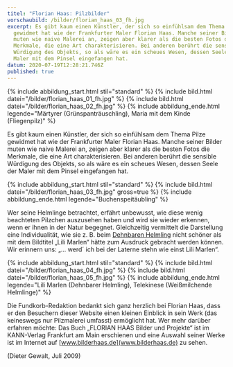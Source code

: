 ```yaml
---
titel: "Florian Haas: Pilzbilder"
vorschaubild: /bilder/florian_haas_03_fh.jpg
excerpt: Es gibt kaum einen Künstler, der sich so einfühlsam dem Thema Pilze
  gewidmet hat wie der Frankfurter Maler Florian Haas. Manche seiner Bilder
  muten wie naive Malerei an, zeigen aber klarer als die besten Fotos die
  Merkmale, die eine Art charakterisieren. Bei anderen berührt die sensible
  Würdigung des Objekts, so als wäre es ein scheues Wesen, dessen Seele der
  Maler mit dem Pinsel eingefangen hat.
datum: 2020-07-19T12:28:21.746Z
published: true
---
```

{% include abbildung_start.html stil="standard" %}
{% include bild.html datei="/bilder/florian_haas_01_fh.jpg" %}
{% include bild.html datei="/bilder/florian_haas_02_fh.jpg" %}
{% include abbildung_ende.html legende="Märtyrer (Grünspanträuschling), Maria mit dem Kinde (Fliegenpilz)" %}

Es gibt kaum einen Künstler, der sich so einfühlsam dem Thema Pilze gewidmet hat wie der Frankfurter Maler Florian Haas. Manche seiner Bilder muten wie naive Malerei an, zeigen aber klarer als die besten Fotos die Merkmale, die eine Art charakterisieren. Bei anderen berührt die sensible Würdigung des Objekts, so als wäre es ein scheues Wesen, dessen Seele der Maler mit dem Pinsel eingefangen hat.

{% include abbildung_start.html stil="standard" %}
{% include bild.html datei="/bilder/florian_haas_03_fh.jpg" gross=true %}
{% include abbildung_ende.html legende="Buchenspeitäubling" %}

Wer seine Helmlinge betrachtet, erfährt unbewusst, wie diese wenig beachteten Pilzchen auszusehen haben und wird sie wieder erkennen, wenn er ihnen in der Natur begegnet. Gleichzeitig vermittelt die Darstellung eine Individualität, wie sie z. B. beim [Dehnbaren Helmling](/pilze/mycena-epipterygia-dehnbarer-helmling) nicht schöner als mit dem Bildtitel „Lili Marlen“ hätte zum Ausdruck gebracht werden können. Wir erinnern uns: „… werd´ ich bei der Laterne stehn wie einst Lili Marlen“.

{% include abbildung_start.html stil="standard" %}
{% include bild.html datei="/bilder/florian_haas_04_fh.jpg" %}
{% include bild.html datei="/bilder/florian_haas_05_fh.jpg" %}
{% include abbildung_ende.html legende="Lili Marlen (Dehnbarer Helmling), Telekinese (Weißmilchende Helmlinge)" %}

Die Fundkorb-Redaktion bedankt sich ganz herzlich bei Florian Haas, dass er den Besuchern dieser Website einen kleinen Einblick in sein Werk (das keineswegs nur Pilzmalerei umfasst) ermöglicht hat. Wer mehr darüber erfahren möchte: Das Buch „FLORIAN HAAS Bilder und Projekte“ ist im KANN-Verlag Frankfurt am Main erschienen und eine Auswahl seiner Werke ist im Internet auf [www.bilderhaas.de](www.bilderhaas.de) zu sehen.

(Dieter Gewalt, Juli 2009)